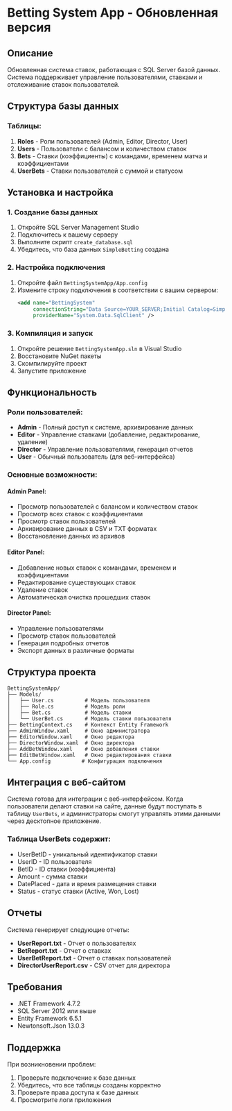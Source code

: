 # Betting System App - Обновленная версия

## Описание
Обновленная система ставок, работающая с SQL Server базой данных. Система поддерживает управление пользователями, ставками и отслеживание ставок пользователей.

## Структура базы данных

### Таблицы:
1. **Roles** - Роли пользователей (Admin, Editor, Director, User)
2. **Users** - Пользователи с балансом и количеством ставок
3. **Bets** - Ставки (коэффициенты) с командами, временем матча и коэффициентами
4. **UserBets** - Ставки пользователей с суммой и статусом

## Установка и настройка

### 1. Создание базы данных
1. Откройте SQL Server Management Studio
2. Подключитесь к вашему серверу
3. Выполните скрипт `create_database.sql`
4. Убедитесь, что база данных `SimpleBetting` создана

### 2. Настройка подключения
1. Откройте файл `BettingSystemApp/App.config`
2. Измените строку подключения в соответствии с вашим сервером:
   ```xml
   <add name="BettingSystem"
        connectionString="Data Source=YOUR_SERVER;Initial Catalog=SimpleBetting;Integrated Security=True;"
        providerName="System.Data.SqlClient" />
   ```

### 3. Компиляция и запуск
1. Откройте решение `BettingSystemApp.sln` в Visual Studio
2. Восстановите NuGet пакеты
3. Скомпилируйте проект
4. Запустите приложение

## Функциональность

### Роли пользователей:
- **Admin** - Полный доступ к системе, архивирование данных
- **Editor** - Управление ставками (добавление, редактирование, удаление)
- **Director** - Управление пользователями, генерация отчетов
- **User** - Обычный пользователь (для веб-интерфейса)

### Основные возможности:

#### Admin Panel:
- Просмотр пользователей с балансом и количеством ставок
- Просмотр всех ставок с коэффициентами
- Просмотр ставок пользователей
- Архивирование данных в CSV и TXT форматах
- Восстановление данных из архивов

#### Editor Panel:
- Добавление новых ставок с командами, временем и коэффициентами
- Редактирование существующих ставок
- Удаление ставок
- Автоматическая очистка прошедших ставок

#### Director Panel:
- Управление пользователями
- Просмотр ставок пользователей
- Генерация подробных отчетов
- Экспорт данных в различные форматы

## Структура проекта

```
BettingSystemApp/
├── Models/
│   ├── User.cs          # Модель пользователя
│   ├── Role.cs          # Модель роли
│   ├── Bet.cs           # Модель ставки
│   └── UserBet.cs       # Модель ставки пользователя
├── BettingContext.cs    # Контекст Entity Framework
├── AdminWindow.xaml     # Окно администратора
├── EditorWindow.xaml    # Окно редактора
├── DirectorWindow.xaml  # Окно директора
├── AddBetWindow.xaml    # Окно добавления ставки
├── EditBetWindow.xaml   # Окно редактирования ставки
└── App.config          # Конфигурация подключения
```

## Интеграция с веб-сайтом

Система готова для интеграции с веб-интерфейсом. Когда пользователи делают ставки на сайте, данные будут поступать в таблицу `UserBets`, и администраторы смогут управлять этими данными через десктопное приложение.

### Таблица UserBets содержит:
- UserBetID - уникальный идентификатор ставки
- UserID - ID пользователя
- BetID - ID ставки (коэффициента)
- Amount - сумма ставки
- DatePlaced - дата и время размещения ставки
- Status - статус ставки (Active, Won, Lost)

## Отчеты

Система генерирует следующие отчеты:
- **UserReport.txt** - Отчет о пользователях
- **BetReport.txt** - Отчет о ставках
- **UserBetReport.txt** - Отчет о ставках пользователей
- **DirectorUserReport.csv** - CSV отчет для директора

## Требования

- .NET Framework 4.7.2
- SQL Server 2012 или выше
- Entity Framework 6.5.1
- Newtonsoft.Json 13.0.3

## Поддержка

При возникновении проблем:
1. Проверьте подключение к базе данных
2. Убедитесь, что все таблицы созданы корректно
3. Проверьте права доступа к базе данных
4. Просмотрите логи приложения 